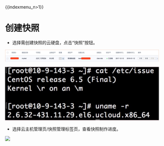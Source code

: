 {{indexmenu_n>1}}

# 创建快照

* 选择需创建快照的云硬盘，点击“快照”按钮。 
  
![](/images/userguide/format/image1.jpg)  

![](/images/userguide/format/image2.jpg)  
    
* 选择云主机管理页/快照管理标签页，查看快照制作进度。  

![](/image/userguide/format/image3.jpg)
